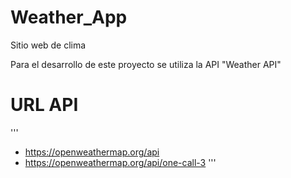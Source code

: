 # Weather_App
Sitio web de clima 

Para el desarrollo de este proyecto se utiliza la API "Weather API"

# URL API
'''
- https://openweathermap.org/api
- https://openweathermap.org/api/one-call-3
'''
